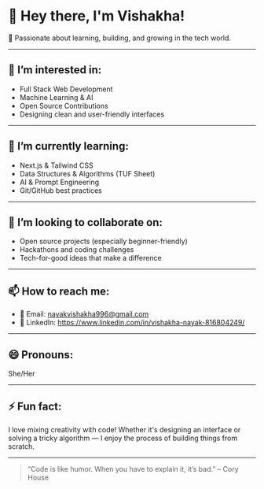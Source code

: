  # 👋 Hey there, I'm Vishakha!

🌟 Passionate about learning, building, and growing in the tech world.

---

## 👀 I’m interested in:
- Full Stack Web Development  
- Machine Learning & AI  
- Open Source Contributions  
- Designing clean and user-friendly interfaces  

---

## 🌱 I’m currently learning:
- Next.js & Tailwind CSS  
- Data Structures & Algorithms (TUF Sheet)  
- AI & Prompt Engineering  
- Git/GitHub best practices  

---

## 💞️ I’m looking to collaborate on:
- Open source projects (especially beginner-friendly)  
- Hackathons and coding challenges  
- Tech-for-good ideas that make a difference  

---

## 📫 How to reach me:
- 📧 Email: nayakvishakha996@gmail.com  
- 💼 LinkedIn: https://www.linkedin.com/in/vishakha-nayak-816804249/
  

---

## 😄 Pronouns:
She/Her

---

## ⚡ Fun fact:
I love mixing creativity with code! Whether it's designing an interface or solving a tricky algorithm — I enjoy the process of building things from scratch.

---

> “Code is like humor. When you have to explain it, it’s bad.” – Cory House


